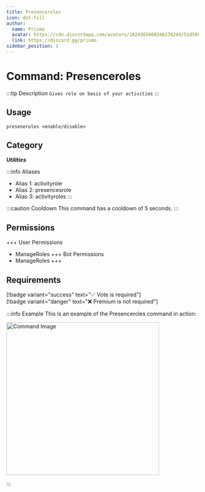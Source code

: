 ```yaml
---
title: Presenceroles
icon: dot-fill
author:
  name: Prismo
  avatar: https://cdn.discordapp.com/avatars/1024365860246278244/51d5603eff69376da9a21e86b07a75bd.png?size=2048
  link: https://discord.gg/prismo
sidebar_position: 1
---
```



# Command: Presenceroles

:::tip Description
`Gives role on basis of your activities`
:::

## Usage

```
preseneroles <enable/disable>
```

## Category

_**Utilities**_

:::info Aliases
- Alias 1: activityrole
- Alias 2: presencesrole
- Alias 3: activityroles
:::

:::caution Cooldown
This command has a cooldown of 5 seconds.
:::

## Permissions

+++ User Permissions
- ManageRoles
+++ Bot Permissions
- ManageRoles
+++

## Requirements

[!badge variant="success" text="✅ Vote is required"]  
[!badge variant="danger" text="❌ Premium is not required"]

:::info Example
This is an example of the Presenceroles command in action:

<img src="https://imgur.com/cVGofmj.png" alt="Command Image" width="400"/>

:::

